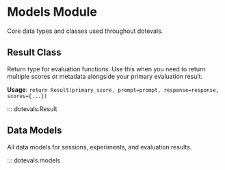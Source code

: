 # Models Module

Core data types and classes used throughout dotevals.

## Result Class

Return type for evaluation functions. Use this when you need to return multiple scores or metadata alongside your primary evaluation result.

**Usage**: `return Result(primary_score, prompt=prompt, response=response, scores={...})`

::: dotevals.Result

## Data Models

All data models for sessions, experiments, and evaluation results.

::: dotevals.models
